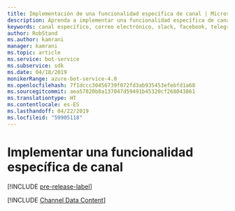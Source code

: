 ```yaml
---
title: Implementación de una funcionalidad específica de canal | Microsoft Docs
description: Aprenda a implementar una funcionalidad específica de canal mediante Bot Framework SDK para .NET.
keywords: canal específico, correo electrónico, slack, facebook, telegram, kik, canal personalizado
author: RobStand
ms.author: kamrani
manager: kamrani
ms.topic: article
ms.service: bot-service
ms.subservice: sdk
ms.date: 04/18/2019
monikerRange: azure-bot-service-4.0
ms.openlocfilehash: 7f1dccc30456739f072fd3ab935453efebfd1a68
ms.sourcegitcommit: aea57820b8a137047d59491b45320cf268043861
ms.translationtype: HT
ms.contentlocale: es-ES
ms.lasthandoff: 04/22/2019
ms.locfileid: "59905118"
---
```

# <a name="implement-channel-specific-functionality"></a>Implementar una funcionalidad específica de canal

[!INCLUDE [pre-release-label](../includes/pre-release-label.md)]

[!INCLUDE [Channel Data Content](../includes/snippet-channeldata.md)]
